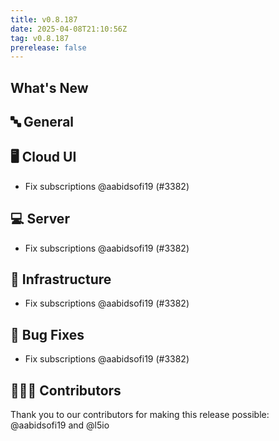 ```yaml
---
title: v0.8.187
date: 2025-04-08T21:10:56Z
tag: v0.8.187
prerelease: false
---
```


## What's New
## 🔤 General
## 🖥 Cloud UI

- Fix subscriptions @aabidsofi19 (#3382)

## 💻 Server

- Fix subscriptions @aabidsofi19 (#3382)

## 🦴 Infrastructure

- Fix subscriptions @aabidsofi19 (#3382)

## 🐛 Bug Fixes

- Fix subscriptions @aabidsofi19 (#3382)

## 👨🏽‍💻 Contributors

Thank you to our contributors for making this release possible:
@aabidsofi19 and @l5io

